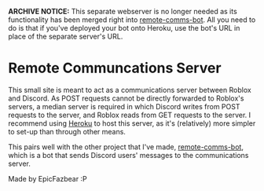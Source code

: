 **ARCHIVE NOTICE:** This separate webserver is no longer needed as its functionality has been merged right into [remote-comms-bot](https://github.com/EpicFazbear/remote-comms-bot). All you need to do is that if you've deployed your bot onto Heroku, use the bot's URL in place of the separate server's URL.


# Remote Communcations Server
This small site is meant to act as a communications server between Roblox and Discord.
As POST requests cannot be directly forwarded to Roblox's servers, a median server is required in which Discord writes from POST requests to the server, and Roblox reads from GET requests to the server.
I recommend using [Heroku](https://www.heroku.com/) to host this server, as it's (relatively) more simpler to set-up than through other means.

This pairs well with the other project that I've made, [remote-comms-bot](https://github.com/EpicFazbear/remote-comms-bot), which is a bot that sends Discord users' messages to the communications server.

Made by EpicFazbear :P